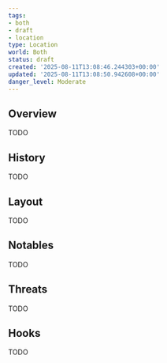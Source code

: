 ```yaml
---
tags:
- both
- draft
- location
type: Location
world: Both
status: draft
created: '2025-08-11T13:08:46.244303+00:00'
updated: '2025-08-11T13:08:50.942608+00:00'
danger_level: Moderate
---
```



## Overview

TODO
## History

TODO
## Layout

TODO
## Notables

TODO
## Threats

TODO
## Hooks

TODO
